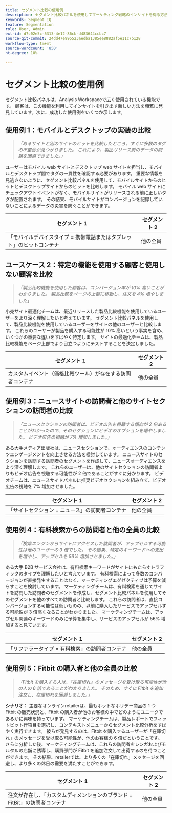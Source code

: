 ```yaml
---
title: セグメント比較の使用例
description: セグメント比較パネルを使用してマーケティング戦略のインサイトを得る方法に関する実際の使用例を説明します。
keywords: Segment IQ
feature: Segmentation
role: User, Admin
exl-id: d7c02e5c-5313-4e12-86cb-d483644ccbc7
source-git-commit: 24dd47e995523aedba1385ee8882af5e11c7b128
workflow-type: tm+mt
source-wordcount: '850'
ht-degree: 18%

---
```


# セグメント比較の使用例

セグメント比較パネルは、Analysis Workspaceで広く使用されている機能です。 顧客は、この機能を利用してインサイトを引き出す新しい方法を頻繁に発見しています。次に、成功した使用例をいくつか示します。

## 使用例 1：モバイルとデスクトップの実装の比較

> *「あるサイトと別のサイトのヒットを比較したところ、すぐに多数のタグの不整合が見つかりました。 これにより、製品リリース前のデータの問題を回避できました。」*

ユーザーはモバイル web サイトとデスクトップ web サイトを担当し、モバイルとデスクトップ間でタグの一貫性を確認する必要があります。 重要な情報を見逃さないように、セグメント比較パネルを使用して、モバイルサイトからのヒットとデスクトップサイトからのヒットを比較します。 モバイル web サイトにチェックアウトイベントがなく、モバイルサイトがリリースされる前に正しいタグが配置されます。 その結果、モバイルサイトがコンバージョンを記録していないことによるデータの災害を防ぐことができます。

| セグメント 1 | セグメント 2 |
|--- |--- |
| 「モバイルデバイスタイプ = 携帯電話またはタブレット」のヒットコンテナ | 他の全員 |

## ユースケース 2：特定の機能を使用する顧客と使用しない顧客を比較

> *「製品比較機能を使用した顧客は、コンバージョン率が 10% 高いことがわかりました。 製品比較をページの上部に移動し、注文を 4% 増やしました*」

小売サイト最適化チームは、最近リリースした製品比較機能を使用しているユーザーをより深く理解したいと考えています。 セグメント比較パネルを使用して、製品比較機能を使用しているユーザーをサイトの他のユーザーと比較します。 これらのユーザーが製品を購入する可能性が 10% 高いという事実を含め、いくつかの重要な違いをすばやく特定します。 サイトの最適化チームは、製品比較機能をページ上部でより目立つようにテストすることを決定しました。

| セグメント 1 | セグメント 2 |
|--- |--- |
| カスタムイベント（価格比較ツール）が存在する訪問者コンテナ | 他の全員 |

## 使用例 3：ニュースサイトの訪問者と他のサイトセクションの訪問者の比較

> *「ニュースセクションの訪問者は、ビデオ広告を視聴する傾向が 2 倍あることがわかったので、そのセクションにビデオのオプションを増やしました。 ビデオ広告の視聴が 7% 増加しました。」*

ある大手メディア出版社は、ニュースセクションで、オーディエンスのコンテンツエンゲージメントを向上させる方法を検討しています。 ニュースサイトのセクションを訪問する訪問者のセグメントを作成して、ニュースオーディエンスをより深く理解します。 これらのユーザーは、他のサイトセクションの訪問者よりもビデオ広告を視聴する可能性が 2 倍であることがすぐに分かります。 ビデオチームは、ニュースサイドパネルに推奨ビデオセクションを組み立て、ビデオ広告の視聴を 7% 増加させました。

| セグメント 1 | セグメント 2 |
|--- |--- |
| 「サイトセクション = ニュース」の訪問者コンテナ | 他の全員 |

## 使用例 4：有料検索からの訪問者と他の全員の比較

> *「検索エンジンからサイトにアクセスした訪問者が、アップセルする可能性は他のユーザーの 3 倍でした。 その結果、特定のキーワードへの支出を増やし、アップセルを 56% 増加させました。」*

ある大手 B2B サービス会社は、有料検索キーワードがサイトにもたらすトラフィックのタイプを理解したいと考えています。 有料検索によって多数のコンバージョンが直接発生することはなく、マーケティングエグゼクティブは予算を減らすことを検討しています。 マーケティングチームは、有料検索を通じてサイトを訪問した訪問者のセグメントを作成し、セグメント比較パネルを使用してそのセグメントを他のすべての訪問者と比較します。 これらの訪問者は、直接コンバージョンする可能性は低いものの、以前に購入したサービスでアップセルする可能性が 3 倍高くなることがわかりました。 マーケティングチームは、アップセル関連のキーワードのみに予算を集中し、サービスのアップセルが 56% 増加すると見ています。

| セグメント 1 | セグメント 2 |
|--- |--- |
| 「リファラータイプ = 有料検索」の訪問者コンテナ | 他の全員 |

## 使用例 5：Fitbit の購入者と他の全員の比較

> *「Fitbit を購入する人は、『在庫切れ』のメッセージを受け取る可能性が他の人の 6 倍であることがわかりました。 そのため、すぐに Fitbit を追加注文し、在庫切れを回避しました。」*

**シナリオ：** 主要なオンラインretailerは、最もホットなホリデー商品の 1 つ Fitbit の販売状況と、Fitbit の購入者が他のお客様の中でどのようにユニークであるかに興味を持っています。 マーケティングチームは、製品レポートでフィットビット行項目を選択し、コンテキストメニューからセグメント比較分析をすばやく実行できます。 彼らが発見するのは、Fitbit を購入するユーザーが「在庫切れ」のメッセージを受け取る可能性が、他のお客様の 6 倍だということです。 さらに分析した後、マーケティングチームは、これらの訪問者をレンガおよびモルタルの店舗に誘導し、購買部門が Fitbit を追加注文して出荷するのを待つことができます。 その結果、retailerでは、より多くの「在庫切れ」メッセージを回避し、より多くの休日の需要を満たすことができます。

| セグメント 1 | セグメント 2 |
|--- |--- |
| 注文が存在し、「カスタムディメンションのブランド = FitBit」の訪問者コンテナ | 他の全員 |
